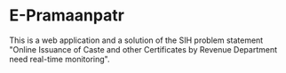 # E-Pramaanpatr
This is a web application and a solution of the SIH problem statement "Online Issuance of Caste and other Certificates by Revenue Department need real-time monitoring".
